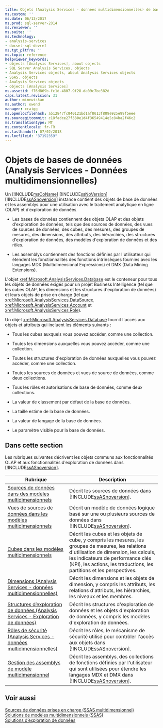 ```yaml
---
title: Objets (Analysis Services - données multidimensionnelles) de base de données | Microsoft Docs
ms.custom: ''
ms.date: 06/13/2017
ms.prod: sql-server-2014
ms.reviewer: ''
ms.suite: ''
ms.technology:
- analysis-services
- docset-sql-devref
ms.tgt_pltfrm: ''
ms.topic: reference
helpviewer_keywords:
- objects [Analysis Services], about objects
- SQL Server Analysis Services, objects
- Analysis Services objects, about Analysis Services objects
- SSAS, objects
- Analysis Services objects
- objects [Analysis Services]
ms.assetid: f76d869b-fc1d-4807-9f28-da09c7be382d
caps.latest.revision: 31
author: minewiskan
ms.author: owend
manager: craigg
ms.openlocfilehash: ab12847fc040121bd1af8013f809e925e99f5eee
ms.sourcegitcommit: c18fadce27f330e1d4f36549414e5c84ba2f46c2
ms.translationtype: MT
ms.contentlocale: fr-FR
ms.lasthandoff: 07/02/2018
ms.locfileid: "37192359"
---
```

# <a name="database-objects-analysis-services---multidimensional-data"></a>Objets de bases de données (Analysis Services - Données multidimensionnelles)
  Un [!INCLUDE[msCoName](../../../includes/msconame-md.md)] [!INCLUDE[ssNoVersion](../../../includes/ssnoversion-md.md)] [!INCLUDE[ssASnoversion](../../../includes/ssasnoversion-md.md)] instance contient des objets de base de données et les assemblys pour une utilisation avec le traitement analytique en ligne (OLAP) et d’exploration de données.  
  
-   Les bases de données contiennent des objets OLAP et des objets d'exploration de données, tels que des sources de données, des vues de sources de données, des cubes, des mesures, des groupes de mesures, des dimensions, des attributs, des hiérarchies, des structures d'exploration de données, des modèles d'exploration de données et des rôles.  
  
-   Les assemblys contiennent des fonctions définies par l'utilisateur qui étendent les fonctionnalités des fonctions intrinsèques fournies avec les langages MDX (Multidimensional Expressions) et DMX (Data Mining Extensions).  
  
 L'objet <xref:Microsoft.AnalysisServices.Database> est le conteneur pour tous les objets de données exigés pour un projet Business Intelligence (tel que les cubes OLAP, les dimensions et les structures d'exploration de données) et leurs objets de prise en charge (tel que <xref:Microsoft.AnalysisServices.DataSource>, <xref:Microsoft.AnalysisServices.Account> et <xref:Microsoft.AnalysisServices.Role>).  
  
 Un objet <xref:Microsoft.AnalysisServices.Database> fournit l'accès aux objets et attributs qui incluent les éléments suivants :  
  
-   Tous les cubes auxquels vous pouvez accéder, comme une collection.  
  
-   Toutes les dimensions auxquelles vous pouvez accéder, comme une collection.  
  
-   Toutes les structures d'exploration de données auxquelles vous pouvez accéder, comme une collection.  
  
-   Toutes les sources de données et vues de source de données, comme deux collections.  
  
-   Tous les rôles et autorisations de base de données, comme deux collections.  
  
-   La valeur de classement par défaut de la base de données.  
  
-   La taille estime de la base de données.  
  
-   La valeur de langage de la base de données.  
  
-   Le paramètre visible pour la base de données.  
  
## <a name="in-this-section"></a>Dans cette section  
 Les rubriques suivantes décrivent les objets communs aux fonctionnalités OLAP et aux fonctionnalités d'exploration de données dans [!INCLUDE[ssASnoversion](../../../includes/ssasnoversion-md.md)].  
  
|Rubrique|Description|  
|-----------|-----------------|  
|[Sources de données dans des modèles multidimensionnels](../data-sources-in-multidimensional-models.md)|Décrit les sources de données dans [!INCLUDE[ssASnoversion](../../../includes/ssasnoversion-md.md)].|  
|[Vues de sources de données dans les modèles multidimensionnels](../data-source-views-in-multidimensional-models.md)|Décrit un modèle de données logique basé sur une ou plusieurs sources de données dans [!INCLUDE[ssASnoversion](../../../includes/ssasnoversion-md.md)].|  
|[Cubes dans les modèles multidimensionnels](../cubes-in-multidimensional-models.md)|Décrit les cubes et les objets de cube, y compris les mesures, les groupes de mesures, les relations d'utilisation de dimension, les calculs, les indicateurs de performance clés (KPI), les actions, les traductions, les partitions et les perspectives.|  
|[Dimensions &#40;Analysis Services - données multidimensionnelles&#41;](../../multidimensional-models-olap-logical-dimension-objects/dimensions-analysis-services-multidimensional-data.md)|Décrit les dimensions et les objets de dimension, y compris les attributs, les relations d'attributs, les hiérarchies, les niveaux et les membres.|  
|[Structures d’exploration de données &#40;Analysis Services - Exploration de données&#41;](../../data-mining/mining-structures-analysis-services-data-mining.md)|Décrit les structures d'exploration de données et les objets d'exploration de données, y compris les modèles d'exploration de données.|  
|[Rôles de sécurité &#40;Analysis Services - données multidimensionnelles&#41;](security-roles-analysis-services-multidimensional-data.md)|Décrit les rôles, le mécanisme de sécurité utilisé pour contrôler l'accès aux objets dans [!INCLUDE[ssASnoversion](../../../includes/ssasnoversion-md.md)].|  
|[Gestion des assemblys de modèle multidimensionnel](../multidimensional-model-assemblies-management.md)|Décrit les assemblys, des collections de fonctions définies par l'utilisateur qui sont utilisées pour étendre les langages MDX et DMX dans [!INCLUDE[ssASnoversion](../../../includes/ssasnoversion-md.md)].|  
  
## <a name="see-also"></a>Voir aussi  
 [Sources de données prises en charge &#40;SSAS multidimensionnel&#41;](../supported-data-sources-ssas-multidimensional.md)   
 [Solutions de modèles multidimensionnels &#40;SSAS&#41;](../multidimensional-model-solutions-ssas.md)   
 [Solutions d’exploration de données](../../data-mining/data-mining-solutions.md)  
  
  
